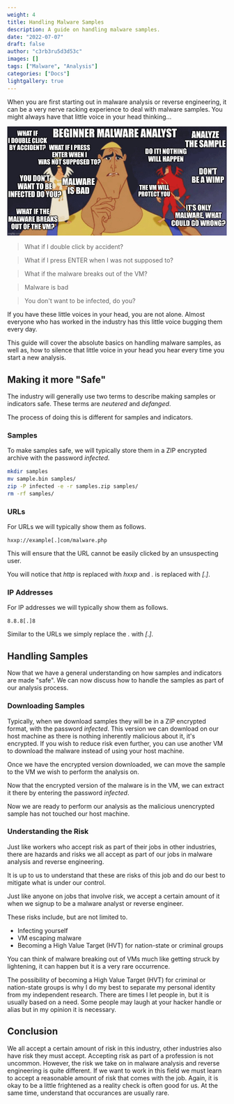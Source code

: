 ```yaml
---
weight: 4
title: Handling Malware Samples
description: A guide on handling malware samples.
date: "2022-07-07"
draft: false
author: "c3rb3ru5d3d53c"
images: []
tags: ["Malware", "Analysis"]
categories: ["Docs"]
lightgallery: true
---
```


When you are first starting out in malware analysis or reverse engineering, it can be a very nerve racking experience to deal with malware samples. You might always have that little voice in your head thinking...

![voices](images/9641ef65890354c6be1dc43420a50f90eebd82e4e4b79a543266707c56cc93ba.jpg)

> What if I double click by accident?

> What if I press ENTER when I was not supposed to?

> What if the malware breaks out of the VM?

> Malware is bad

> You don't want to be infected, do you?

If you have these little voices in your head, you are not alone. Almost everyone who has worked in the industry has this little voice bugging them every day.

This guide will cover the absolute basics on handling malware samples, as well as, how to silence that little voice in your head you hear every time you start a new analysis.

## Making it more "Safe"
The industry will generally use two terms to describe making samples or indicators safe. These terms are *neutered* and *defanged*.

The process of doing this is different for samples and indicators.

### Samples
To make samples safe, we will typically store them in a ZIP encrypted archive with the password *infected*.

```bash
mkdir samples
mv sample.bin samples/
zip -P infected -e -r samples.zip samples/
rm -rf samples/
```

### URLs
For URLs we will typically show them as follows.

```text
hxxp://example[.]com/malware.php
```

This will ensure that the URL cannot be easily clicked by an unsuspecting user.

You will notice that *http* is replaced with *hxxp* and *.* is replaced with *\[.\]*.

### IP Addresses
For IP addresses we will typically show them as follows.

```
8.8.8[.]8
```

Similar to the URLs we simply replace the *.* with *\[.\]*.

## Handling Samples
Now that we have a general understanding on how samples and indicators are made "safe". We can now discuss how to handle the samples as part of our analysis process.

### Downloading Samples
Typically, when we download samples they will be in a ZIP encrypted format, with the password *infected*. This version we can download on our host machine as there is nothing inherently malicious about it, it's encrypted. If you wish to reduce risk even further, you can use another VM to download the malware instead of using your host machine.

Once we have the encrypted version downloaded, we can move the sample to the VM we wish to perform the analysis on.

Now that the encrypted version of the malware is in the VM, we can extract it there by entering the password *infected*.

Now we are ready to perform our analysis as the malicious unencrypted sample has not touched our host machine.

### Understanding the Risk
Just like workers who accept risk as part of their jobs in other industries, there are hazards and risks we all accept as part of our jobs in malware analysis and reverse engineering. 

It is up to us to understand that these are risks of this job and do our best to mitigate what is under our control.

Just like anyone on jobs that involve risk, we accept a certain amount of it when we signup to be a malware analyst or reverse engineer.

These risks include, but are not limited to.

- Infecting yourself
- VM escaping malware
- Becoming a High Value Target (HVT) for nation-state or criminal groups

You can think of malware breaking out of VMs much like getting struck by lightening, it can happen but it is a very rare occurrence. 

The possibility of becoming a High Value Target (HVT) for criminal or nation-state groups is why I do my best to separate my personal identity from my independent research. There are times I let people in, but it is usually based on a need. Some people may laugh at your hacker handle or alias but in my opinion it is necessary.

## Conclusion
We all accept a certain amount of risk in this industry, other industries also have risk they must accept. Accepting risk as part of a profession is not uncommon. However, the risk we take on in malware analysis and reverse engineering is quite different. If we want to work in this field we must learn to accept a reasonable amount of risk that comes with the job. Again, it is okay to be a little frightened as a reality check is often good for us. At the same time, understand that occurances are usually rare.

